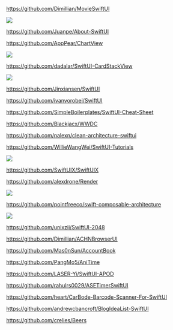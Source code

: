 https://github.com/Dimillian/MovieSwiftUI

![](https://github.com/Dimillian/MovieSwiftUI/raw/master/images/MovieSwiftUI_promo_new.png?)

https://github.com/Juanpe/About-SwiftUI

https://github.com/AppPear/ChartView

![](https://github.com/AppPear/ChartView/raw/master/Resources/showcase1.gif)

https://github.com/dadalar/SwiftUI-CardStackView

![](https://github.com/dadalar/SwiftUI-CardStackView/raw/master/Example/example.gif?raw=true)

https://github.com/Jinxiansen/SwiftUI

https://github.com/ivanvorobei/SwiftUI

https://github.com/SimpleBoilerplates/SwiftUI-Cheat-Sheet

https://github.com/Blackjacx/WWDC

https://github.com/nalexn/clean-architecture-swiftui

https://github.com/WillieWangWei/SwiftUI-Tutorials

![](https://github.com/WillieWangWei/SwiftUI-Tutorials/raw/master/preview-iOS.gif)

https://github.com/SwiftUIX/SwiftUIX

https://github.com/alexdrone/Render

![](https://github.com/alexdrone/Render/raw/master/docs/assets/screen_2.png)

https://github.com/pointfreeco/swift-composable-architecture

![](https://camo.githubusercontent.com/e94db4a20fe650c6a27d45d2c2837731b408ee22/68747470733a2f2f6433726363646e33337274387a652e636c6f756466726f6e742e6e65742f636f6d706f7361626c652d6172636869746563747572652f64656d6f732e706e67)

https://github.com/unixzii/SwiftUI-2048

https://github.com/Dimillian/ACHNBrowserUI

https://github.com/Mas0nSun/AccountBook

https://github.com/PangMo5/AniTime

https://github.com/LASER-Yi/SwiftUI-APOD

https://github.com/rahulrs0029/ASETimerSwiftUI

https://github.com/heart/CarBode-Barcode-Scanner-For-SwiftUI

https://github.com/andrewcbancroft/BlogIdeaList-SwiftUI

https://github.com/crelies/Beers





